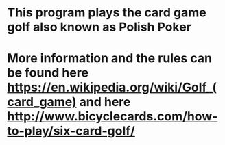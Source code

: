 # This program plays the card game golf also known as Polish Poker
# More information and the rules can be found here https://en.wikipedia.org/wiki/Golf_(card_game) and here http://www.bicyclecards.com/how-to-play/six-card-golf/

